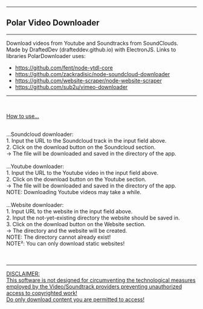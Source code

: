<hr>

## Polar Video Downloader

<hr>

Download videos from Youtube and Soundtracks from SoundClouds. <br>
Made by DraftedDev (drafteddev.github.io) with ElectronJS.
Links to libraries PolarDownloader uses: <br>
- https://github.com/fent/node-ytdl-core
- https://github.com/zackradisic/node-soundcloud-downloader
- https://github.com/website-scraper/node-website-scraper
- https://github.com/sub2u/vimeo-downloader

<hr>

<br>

<u>How to use...</u>

<br>
...Soundcloud downloader:<br>
    1. Input the URL to the Soundcloud track in the input field above.<br>
    2. Click on the download button on the Soundcloud section.<br>
    -> The file will be downloaded and saved in the directory of the app.<br>
<br>
...Youtube downloader:<br>
    1. Input the URL to the Youtube video in the input field above.<br>
    2. Click on the download button on the Youtube section.<br>
    -> The file will be downloaded and saved in the directory of the app.<br>
    NOTE: Downloading Youtube videos may take a while.<br>
<br>
...Website downloader:<br>
    1. Input URL to the website in the input field above.<br>
    2. Input the not-yet-existing directory the website should be saved in.<br>
    3. Click on the download button on the Website section.<br>
    -> The directory and the website will be created.<br>
    NOTE: The directory cannot already exist!<br>
    NOTE²: You can only download static websites!<br>
<br>
<br>

<hr>

<u>
DISCLAIMER: <br>
This software is not designed for circumventing the technological measures employed by the Video/Soundtrack providers preventing unauthorized access to copyrighted work! <br>
Do only download content you are permitted to access!
<br><br>
</u>
